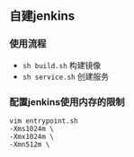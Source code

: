 ## 自建jenkins
### 使用流程
- `sh build.sh` 构建镜像
- `sh service.sh` 创建服务

### 配置jenkins使用内存的限制
```
vim entrypoint.sh
-Xms1024m \
-Xmx1024m \
-Xmn512m \
```
